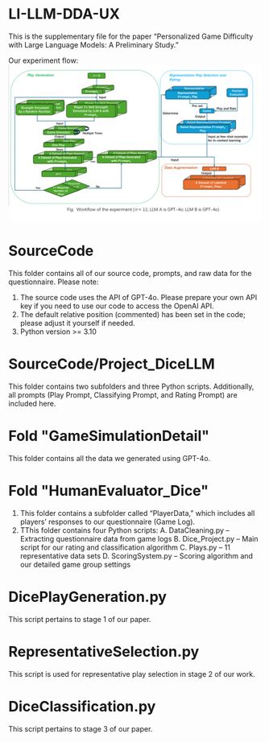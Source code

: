 # LI-LLM-DDA-UX
This is the supplementary file for the paper “Personalized Game Difficulty with Large Language Models: A Preliminary Study.”

Our experiment flow:
<img src="https://github.com/Lxx007/LI-LLM-DDA-UX/blob/main/Flow.png" width="1000" />

# SourceCode
This folder contains all of our source code, prompts, and raw data for the questionnaire. 
Please note:
1. The source code uses the API of GPT-4o. Please prepare your own API key if you need to use our code to access the OpenAI API.
2. The default relative position (commented) has been set in the code; please adjust it yourself if needed.
3. Python version >= 3.10
# SourceCode/Project_DiceLLM
This folder contains two subfolders and three Python scripts. 
Additionally, all prompts (Play Prompt, Classifying Prompt, and Rating Prompt) are included here.
# Fold "GameSimulationDetail"
This folder contains all the data we generated using GPT-4o.
# Fold "HumanEvaluator_Dice"
1. This folder contains a subfolder called “PlayerData,” which includes all players’ responses to our questionnaire (Game Log).
2. TThis folder contains four Python scripts:
A. DataCleaning.py – Extracting questionnaire data from game logs
B. Dice_Project.py – Main script for our rating and classification algorithm
C. Plays.py – 11 representative data sets
D. ScoringSystem.py – Scoring algorithm and our detailed game group settings
# DicePlayGeneration.py
This script pertains to stage 1 of our paper.
# RepresentativeSelection.py
This script is used for representative play selection in stage 2 of our work.
# DiceClassification.py
This script pertains to stage 3 of our paper.
